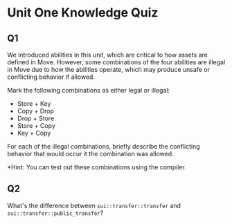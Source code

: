 # Unit One Knowledge Quiz

## Q1  

We introduced abilities in this unit, which are critical to how assets are defined in Move. However, some combinations of the four abilities are illegal in Move due to how the abilities operate, which may produce unsafe or conflicting behavior if allowed. 

Mark the following combinations as either legal or illegal:

- Store + Key
- Copy + Drop
- Drop + Store
- Store + Copy
- Key + Copy

For each of the illegal combinations, briefly describe the conflicting behavior that would occur it the combination was allowed. 

*Hint: You can test out these combinations using the compiler. 

## Q2

What's the difference between `sui::transfer::transfer` and `sui::transfer::public_transfer`?
